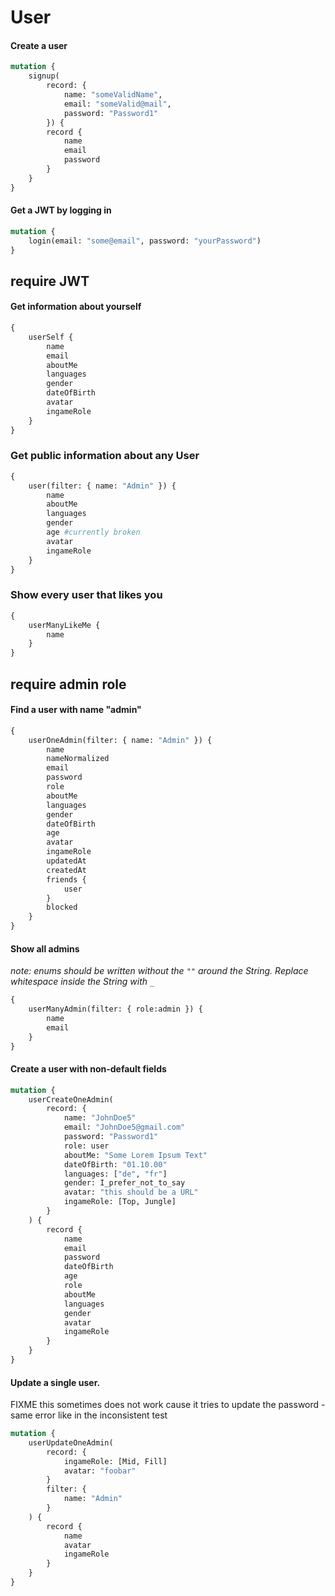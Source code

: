 # User

#### Create a user

```graphql
mutation {
    signup(
        record: {
            name: "someValidName",
            email: "someValid@mail",
            password: "Password1"
        }) {
        record {
            name
            email
            password
        }
    }
}
```

#### Get a JWT by logging in

```graphql
mutation {
    login(email: "some@email", password: "yourPassword")
}
```

## require JWT

#### Get information about yourself

```graphql
{
    userSelf {
        name
        email
        aboutMe
        languages
        gender
        dateOfBirth
        avatar
        ingameRole
    }
}
```

### Get public information about any User

````graphql
{
    user(filter: { name: "Admin" }) {
        name
        aboutMe
        languages
        gender
        age #currently broken
        avatar
        ingameRole
    }
}
````

### Show every user that likes you

````graphql
{
    userManyLikeMe {
        name
    }
}
````

## require admin role

#### Find a user with name "admin"

```graphql
{
    userOneAdmin(filter: { name: "Admin" }) {
        name
        nameNormalized
        email
        password
        role
        aboutMe
        languages
        gender
        dateOfBirth
        age
        avatar
        ingameRole
        updatedAt
        createdAt
        friends {
            user
        }
        blocked
    }
}
```

#### Show all admins

_note: enums should be written without the `""` around the String. Replace whitespace inside the String with `_`_

```graphql
{
    userManyAdmin(filter: { role:admin }) {
        name
        email
    }
}
```

#### Create a user with non-default fields

```graphql
mutation {
    userCreateOneAdmin(
        record: {
            name: "JohnDoe5"
            email: "JohnDoe5@gmail.com"
            password: "Password1"
            role: user
            aboutMe: "Some Lorem Ipsum Text"
            dateOfBirth: "01.10.00"
            languages: ["de", "fr"]
            gender: I_prefer_not_to_say
            avatar: "this should be a URL"
            ingameRole: [Top, Jungle]
        }
    ) {
        record {
            name
            email
            password
            dateOfBirth
            age
            role
            aboutMe
            languages
            gender
            avatar
            ingameRole
        }
    }
}
```

#### Update a single user.

FIXME this sometimes does not work cause it tries to update the password - same error like in the inconsistent test

```graphql
mutation {
    userUpdateOneAdmin(
        record: {
            ingameRole: [Mid, Fill]
            avatar: "foobar"
        }
        filter: {
            name: "Admin"
        }
    ) {
        record {
            name
            avatar
            ingameRole
        }
    }
}
```